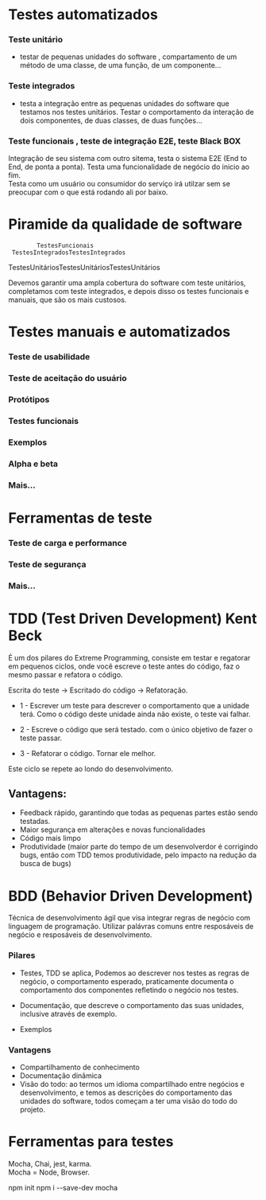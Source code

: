 Testes automatizados
===================

### Teste unitário
- testar de pequenas unidades do software , compartamento de um método de uma classe, de uma função, de um componente...

### Teste integrados
- testa a integração entre as pequenas unidades do software que testamos nos testes unitários. Testar o comportamento da interação de dois componentes, de duas classes, de duas funções...

### Teste funcionais , teste de integração E2E, teste Black BOX
Integração de seu sistema com outro sitema, testa o sistema E2E (End to End, de ponta a ponta). Testa uma funcionalidade de negócio do inicio ao fim.    
Testa como um usuário ou consumidor do serviço irá utilzar sem se preocupar com o que está rodando ali por baixo.


# Piramide da qualidade de software

            TestesFuncionais     
     TestesIntegradosTestesIntegrados     
TestesUnitáriosTestesUnitáriosTestesUnitários    

Devemos garantir uma ampla cobertura do software com teste unitários, completamos com teste integrados, e depois disso os testes funcionais e manuais, que são os mais custosos.    



Testes manuais e automatizados
============================

### Teste de usabilidade
### Teste de aceitação do usuário
### Protótipos
### Testes funcionais
### Exemplos
### Alpha e beta
### Mais...

Ferramentas de teste
====================

### Teste de carga e performance
### Teste de segurança
### Mais...

TDD (Test Driven Development) Kent Beck
============================= 

É um dos pilares do Extreme Programming, consiste em testar e regatorar em pequenos ciclos, onde você escreve o teste antes do código, faz o mesmo passar e refatora o código.

Escrita do teste -> Escritado do código -> Refatoração.     

- 1 - Escrever um teste para descrever o comportamento que a unidade terá. Como o código deste unidade ainda não existe, o teste vai falhar. 

- 2 - Escreve o código que será testado. com o único objetivo de fazer o teste passar. 

- 3 - Refatorar o código. Tornar ele melhor.

Este ciclo se repete ao londo do desenvolvimento. 

## Vantagens:

- Feedback rápido, garantindo que todas as pequenas partes estão sendo testadas.
- Maior segurança em alterações e novas funcionalidades
- Código mais limpo
- Produtividade (maior parte do tempo de um desenvolverdor é corrigindo bugs, então com TDD temos produtividade, pelo impacto na redução da busca de bugs)



BDD (Behavior Driven Development)
============================= 

Técnica de desenvolvimento ágil que visa integrar regras de negócio com linguagem de programação. Utilizar palávras comuns entre resposáveis de negócio e resposáveis de desenvolvimento.

### Pilares
- Testes, TDD se aplica, Podemos ao descrever nos testes as regras de negócio, o comportamento esperado, praticamente documenta o comportamento dos componentes refletindo o negócio nos testes.

- Documentação, que descreve o comportamento das suas unidades, inclusive através de exemplo.

- Exemplos

### Vantagens
- Compartilhamento de conhecimento
- Documentação dinâmica
- Visão do todo: ao termos um idioma compartilhado entre negócios e desenvolvimento, e temos as descrições do comportamento das unidades do software, todos começam a ter uma visão do todo do projeto. 


Ferramentas para testes
=======================

Mocha, Chai, jest, karma.     
Mocha = Node, Browser.

npm init 
npm i --save-dev mocha
